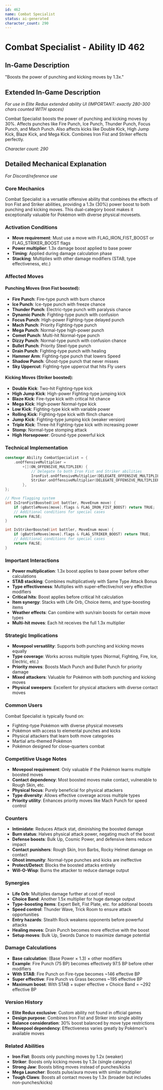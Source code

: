 ```yaml
---
id: 462
name: Combat Specialist
status: ai-generated
character_count: 290
---
```


# Combat Specialist - Ability ID 462

## In-Game Description
"Boosts the power of punching and kicking moves by 1.3x."

## Extended In-Game Description
*For use in Elite Redux extended ability UI (IMPORTANT: exactly 280-300 chars counted WITH spaces)*

Combat Specialist boosts the power of punching and kicking moves by 30%. Affects punches like Fire Punch, Ice Punch, Thunder Punch, Focus Punch, and Mach Punch. Also affects kicks like Double Kick, High Jump Kick, Blaze Kick, and Mega Kick. Combines Iron Fist and Striker effects perfectly.

*Character count: 290*

## Detailed Mechanical Explanation
*For Discord/reference use*

### Core Mechanics
Combat Specialist is a versatile offensive ability that combines the effects of Iron Fist and Striker abilities, providing a 1.3x (30%) power boost to both punching and kicking moves. This dual-category boost makes it exceptionally valuable for Pokémon with diverse physical movesets.

### Activation Conditions
- **Move requirement**: Must use a move with FLAG_IRON_FIST_BOOST or FLAG_STRIKER_BOOST flags
- **Power multiplier**: 1.3x damage boost applied to base power
- **Timing**: Applied during damage calculation phase
- **Stacking**: Multiplies with other damage modifiers (STAB, type effectiveness, etc.)

### Affected Moves

#### Punching Moves (Iron Fist boosted):
- **Fire Punch**: Fire-type punch with burn chance
- **Ice Punch**: Ice-type punch with freeze chance  
- **Thunder Punch**: Electric-type punch with paralysis chance
- **Dynamic Punch**: Fighting-type punch with confusion
- **Focus Punch**: High-power Fighting-type delayed punch
- **Mach Punch**: Priority Fighting-type punch
- **Mega Punch**: Normal-type high-power punch
- **Comet Punch**: Multi-hit Normal-type punch
- **Dizzy Punch**: Normal-type punch with confusion chance
- **Bullet Punch**: Priority Steel-type punch
- **Drain Punch**: Fighting-type punch with healing
- **Hammer Arm**: Fighting-type punch that lowers Speed
- **Shadow Punch**: Ghost-type punch that never misses
- **Sky Uppercut**: Fighting-type uppercut that hits Fly users

#### Kicking Moves (Striker boosted):
- **Double Kick**: Two-hit Fighting-type kick
- **High Jump Kick**: High-power Fighting-type jumping kick
- **Blaze Kick**: Fire-type kick with critical hit chance
- **Mega Kick**: High-power Normal-type kick
- **Low Kick**: Fighting-type kick with variable power
- **Rolling Kick**: Fighting-type kick with flinch chance
- **Jump Kick**: Fighting-type jumping kick (weaker version)
- **Triple Kick**: Three-hit Fighting-type kick with increasing power
- **Stomp**: Normal-type stomping attack
- **High Horsepower**: Ground-type powerful kick

### Technical Implementation
```c
constexpr Ability CombatSpecialist = {
    .onOffensiveMultiplier =
        +[](ON_OFFENSIVE_MULTIPLIER) {
            // Delegate to both Iron Fist and Striker abilities
            IronFist.onOffensiveMultiplier(DELEGATE_OFFENSIVE_MULTIPLIER);
            Striker.onOffensiveMultiplier(DELEGATE_OFFENSIVE_MULTIPLIER);
        },
};

// Move flagging system
int IsIronFistBoosted(int battler, MoveEnum move) {
    if (gBattleMoves[move].flags & FLAG_IRON_FIST_BOOST) return TRUE;
    // Additional conditions for special cases
    return FALSE;
}

int IsStrikerBoosted(int battler, MoveEnum move) {
    if (gBattleMoves[move].flags & FLAG_STRIKER_BOOST) return TRUE;
    // Additional conditions for special cases  
    return FALSE;
}
```

### Important Interactions
- **Power multiplication**: 1.3x boost applies to base power before other calculations
- **STAB stacking**: Combines multiplicatively with Same Type Attack Bonus
- **Type effectiveness**: Multiplies with super-effective/not very effective modifiers
- **Critical hits**: Boost applies before critical hit calculation
- **Item synergy**: Stacks with Life Orb, Choice items, and type-boosting items
- **Weather effects**: Can combine with sun/rain boosts for certain move types
- **Multi-hit moves**: Each hit receives the full 1.3x multiplier

### Strategic Implications
- **Movepool versatility**: Supports both punching and kicking moves equally
- **Type coverage**: Works across multiple types (Normal, Fighting, Fire, Ice, Electric, etc.)
- **Priority moves**: Boosts Mach Punch and Bullet Punch for priority damage
- **Mixed attackers**: Valuable for Pokémon with both punching and kicking moves
- **Physical sweepers**: Excellent for physical attackers with diverse contact moves

### Common Users
Combat Specialist is typically found on:
- Fighting-type Pokémon with diverse physical movesets
- Pokémon with access to elemental punches and kicks
- Physical attackers that learn both move categories
- Martial arts-themed Pokémon
- Pokémon designed for close-quarters combat

### Competitive Usage Notes
- **Movepool requirement**: Only valuable if the Pokémon learns multiple boosted moves
- **Contact dependency**: Most boosted moves make contact, vulnerable to Rough Skin, etc.
- **Physical focus**: Purely beneficial for physical attackers
- **Type diversity**: Allows effective coverage across multiple types
- **Priority utility**: Enhances priority moves like Mach Punch for speed control

### Counters
- **Intimidate**: Reduces Attack stat, diminishing the boosted damage
- **Burn status**: Halves physical attack power, negating much of the boost
- **Defense boosts**: Bulk Up, Cosmic Power, and defensive items reduce impact
- **Contact punishers**: Rough Skin, Iron Barbs, Rocky Helmet damage on contact
- **Ghost immunity**: Normal-type punches and kicks are ineffective
- **Protect/Detect**: Blocks the boosted attacks entirely
- **Will-O-Wisp**: Burns the attacker to reduce damage output

### Synergies
- **Life Orb**: Multiplies damage further at cost of recoil
- **Choice Band**: Another 1.5x multiplier for huge damage output
- **Type-boosting items**: Expert Belt, Fist Plate, etc. for additional boosts
- **Speed control**: Thunder Wave, Trick Room to ensure attack opportunities
- **Entry hazards**: Stealth Rock weakens opponents before powerful attacks
- **Healing moves**: Drain Punch becomes more effective with the boost
- **Setup moves**: Bulk Up, Swords Dance to maximize damage potential

### Damage Calculations
- **Base calculation**: (Base Power × 1.3) × other modifiers
- **Example**: Fire Punch (75 BP) becomes effectively 97.5 BP before other modifiers
- **With STAB**: Fire Punch on Fire-type becomes ~146 effective BP
- **Super effective**: Fire Punch vs Grass becomes ~195 effective BP
- **Maximum boost**: With STAB + super effective + Choice Band = ~292 effective BP

### Version History
- **Elite Redux exclusive**: Custom ability not found in official games
- **Design purpose**: Combines Iron Fist and Striker into single ability
- **Balance consideration**: 30% boost balanced by move type restrictions
- **Movepool dependency**: Effectiveness varies greatly by Pokémon's available moves

### Related Abilities
- **Iron Fist**: Boosts only punching moves by 1.2x (weaker)
- **Striker**: Boosts only kicking moves by 1.3x (single category)
- **Strong Jaw**: Boosts biting moves instead of punches/kicks
- **Mega Launcher**: Boosts pulse/aura moves with similar multiplier
- **Tough Claws**: Boosts all contact moves by 1.3x (broader but includes non-punches/kicks)